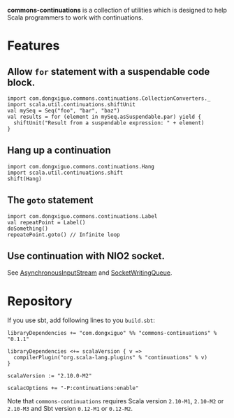 **commons-continuations** is a collection of utilities which is designed to help Scala programmers to work with continuations.

# Features

## Allow `for` statement with a suspendable code block.

	import com.dongxiguo.commons.continuations.CollectionConverters._
	import scala.util.continuations.shiftUnit
	val mySeq = Seq("foo", "bar", "baz")
	val results = for (element in mySeq.asSuspendable.par) yield {
	  shiftUnit("Result from a suspendable expression: " + element)
	}

## Hang up a continuation

	import com.dongxiguo.commons.continuations.Hang
	import scala.util.continuations.shift
	shift(Hang)

## The `goto` statement

	import com.dongxiguo.commons.continuations.Label
	val repeatPoint = Label()
	doSomething()
	repeatePoint.goto() // Infinite loop

## Use continuation with NIO2 socket.

See [AsynchronousInputStream](https://github.com/Atry/commons-continuations/blob/master/src/main/scala/com/dongxiguo/commons/continuations/io/AsynchronousInputStream.scala)
and [SocketWritingQueue](https://github.com/Atry/commons-continuations/blob/master/src/main/scala/com/dongxiguo/commons/continuations/io/SocketWritingQueue.scala).

# Repository

If you use sbt, add following lines to you `build.sbt`:
	
	libraryDependencies += "com.dongxiguo" %% "commons-continuations" % "0.1.1"
	
	libraryDependencies <+= scalaVersion { v =>
	  compilerPlugin("org.scala-lang.plugins" % "continuations" % v)
	}
	
	scalaVersion := "2.10.0-M2"
	
	scalacOptions += "-P:continuations:enable"

Note that `commons-continuations` requires Scala version `2.10-M1`, `2.10-M2` or `2.10-M3` and Sbt version `0.12-M1` or `0.12-M2`.
